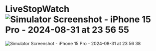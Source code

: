 # LiveStopWatch![Simulator Screenshot - iPhone 15 Pro - 2024-08-31 at 23 56 55](https://github.com/user-attachments/assets/5a59d804-2dae-4647-9761-55e97e6e7fd7)
![Simulator Screenshot - iPhone 15 Pro - 2024-08-31 at 23 56 38](https://github.com/user-attachments/assets/ce8f76f1-4e4a-461a-9c3a-63c640dadf5d)
